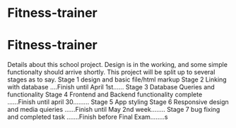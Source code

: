 # Fitness-trainer
# Fitness-trainer
Details about this school project.
Design is in the working, and some simple functionalty should arrive shortly.
This project will be split up to several stages as to say.
Stage 1 design and basic file/html markup
Stage 2 Linking with database
....Finish until April 1st......
Stage 3 Database Queries and functionality
Stage 4 Frontend and Backend functionality complete
......Finish until april 30.........
Stage 5 App styling
Stage 6 Responsive design and media quieries
......Finish until May 2nd week........
Stage 7 bug fixing and completed task
.......Finish before Final Exam........s